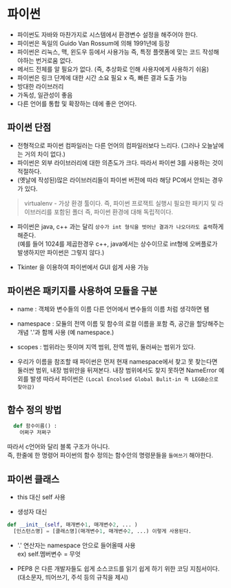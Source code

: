 # 파이썬

- 파이썬도 자바와 마찬가지로 시스템에서 환경변수 설정을 해주어야 한다.
- 파이썬은 독일의 Guido Van Rossum에 의해 1991년에 등장
- 파이썬은 리눅스, 맥, 윈도우 등에서 사용가능 즉, 특정 플랫폼에 맞는 코드 작성해야하는 번거로움 없다.
- 메서드 전체를 알 필요가 없다. (즉, 추상화로 인해 사용자에게 사용하기 쉬움)
- 파이썬은 링크 단계에 대한 시간 소요 필요 x 즉, 빠른 결과 도출 가능
- 방대한 라이브러리
- 가독성, 일관성이 좋음
- 다른 언어를 통합 및 확장하는 데에 좋은 언어다.

## 파이썬 단점

- 전형적으로 파이썬 컴파일러는 다른 언어의 컴파일러보다 느리다. (그러나 오늘날에는 거의 차이 없다.)
- 파이썬은 외부 라이브러리에 대한 의존도가 크다. 따라서 파이썬 3를 사용하는 것이 적절하다.
- (옛날에 작성된)많은 라이브러리들이 파이썬 버전에 따라 해당 PC에서 안되는 경우가 있다.

> virtualenv - 가상 환경 툴이다. 즉,  파이썬 프로잭트 실행시 필요한 패키지 및 라이브러리를 포함된 폴더 즉, 파이썬 환경에 대해 독립적이다.

- 파이썬은 java, c++ 과는 달리 `상수가 int 형식을 벗어난 결과가 나오더라도 출력`하게 해준다.  
  (예를 들어 1024를 제곱한경우 c++, java에서는 상수이므로 int형에 오버플로가 발생하지만 파이썬은 그렇지 않다.)

- Tkinter 을 이용하여 파이썬에서 GUI 쉽게 사용 가능

## 파이썬은 패키지를 사용하여 모듈을 구분

- name : 객체와 변수들의 이름 다른 언어에서 변수들의 이름 처럼 생각하면 됌
- namespace : 모듈의 전역 이름 및 함수의 로컬 이름을 포함 즉, 공간을 할당해주는 개념 '.'과 함께 사용 (예 namespace.)
- scopes : 범위라는 뜻이며 지역 범위, 전역 범위, 둘러싸는 범위가 있다.

- 우리가 이름을 참조할 때 파이썬은 먼저 현재 namespace에서 찾고 못 찾는다면 둘러싼 범위, 내장 범위안을 뒤져본다.
  내장 범위에서도 찾지 못하면 NameError 예외를 발생  따라서 파이썬은 `(Local Encolsed Global Bulit-in 즉 LEGB순으로 찾아감)`

## 함수 정의 방법

```python
  def 함수이름() :
    어쩌구 저쩌구
```

따라서 c언어와 달리 블록 구조가 아니다.  
즉, 한줄에 한 명령어 파이썬의 함수 정의는 함수안의 명령문들을 `들여쓰기` 해야한다.

## 파이썬 클래스

- this 대신 self 사용

- 생성자 대신

```python
def __init__(self, 매개변수1, 매개변수2, ... )
  [인스턴스명] = [클래스명](매개변수1, 매개변수2, ...) 이렇게 사용된다.
```

- '.' 연산자는 namespace 안으로 들어올때 사용  
  ex) self.멤버변수 = 무엇

- PEP8 은 다른 개발자들도 쉽게 소스코드를 읽기 쉽게 하기 위한 코딩 지침서이다. (대소문자, 띄어쓰기, 주석 등의 규칙을 제시)